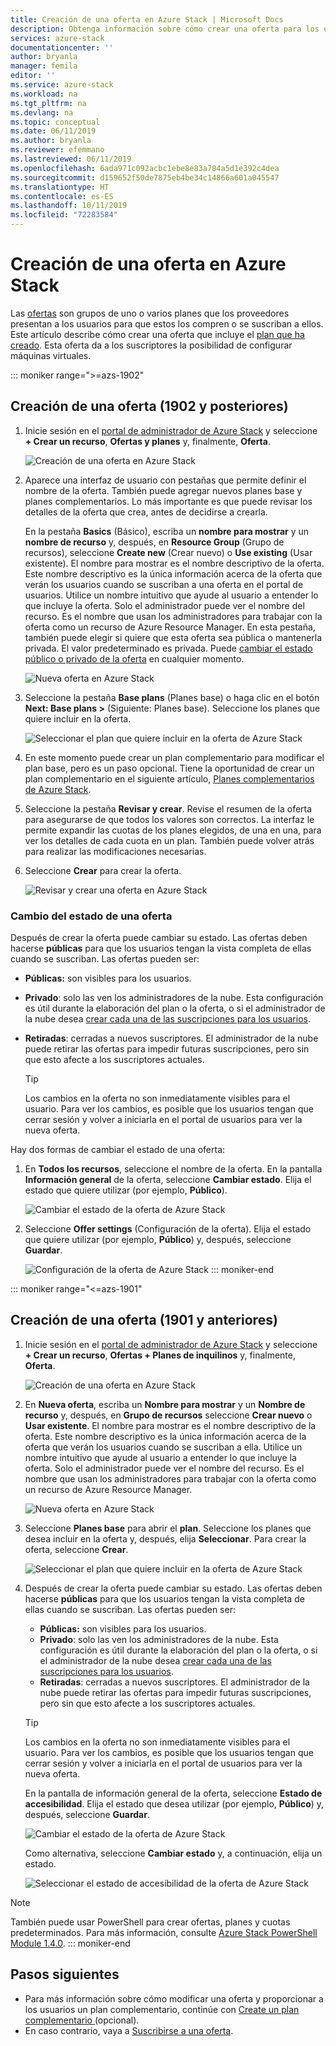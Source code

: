 ```yaml
---
title: Creación de una oferta en Azure Stack | Microsoft Docs
description: Obtenga información sobre cómo crear una oferta para los usuarios de Azure Stack.
services: azure-stack
documentationcenter: ''
author: bryanla
manager: femila
editor: ''
ms.service: azure-stack
ms.workload: na
ms.tgt_pltfrm: na
ms.devlang: na
ms.topic: conceptual
ms.date: 06/11/2019
ms.author: bryanla
ms.reviewer: efemmano
ms.lastreviewed: 06/11/2019
ms.openlocfilehash: 6ada971c092acbc1ebe8e83a784a5d1e392c4dea
ms.sourcegitcommit: d159652f50de7875eb4be34c14866a601a045547
ms.translationtype: HT
ms.contentlocale: es-ES
ms.lasthandoff: 10/11/2019
ms.locfileid: "72283584"
---
```

# <a name="create-an-offer-in-azure-stack"></a>Creación de una oferta en Azure Stack

Las [ofertas](azure-stack-overview.md) son grupos de uno o varios planes que los proveedores presentan a los usuarios para que estos los compren o se suscriban a ellos. Este artículo describe cómo crear una oferta que incluye el [plan que ha creado](azure-stack-create-plan.md). Esta oferta da a los suscriptores la posibilidad de configurar máquinas virtuales.

::: moniker range=">=azs-1902"
## <a name="create-an-offer-1902-and-later"></a>Creación de una oferta (1902 y posteriores)

1. Inicie sesión en el [portal de administrador de Azure Stack](https://adminportal.local.azurestack.external) y seleccione **+ Crear un recurso**, **Ofertas y planes** y, finalmente, **Oferta**.

   ![Creación de una oferta en Azure Stack](media/azure-stack-create-offer/offers.png)

2. Aparece una interfaz de usuario con pestañas que permite definir el nombre de la oferta. También puede agregar nuevos planes base y planes complementarios. Lo más importante es que puede revisar los detalles de la oferta que crea, antes de decidirse a crearla.

   En la pestaña **Basics** (Básico), escriba un **nombre para mostrar** y un **nombre de recurso** y, después, en **Resource Group** (Grupo de recursos), seleccione **Create new** (Crear nuevo) o **Use existing** (Usar existente). El nombre para mostrar es el nombre descriptivo de la oferta. Este nombre descriptivo es la única información acerca de la oferta que verán los usuarios cuando se suscriban a una oferta en el portal de usuarios. Utilice un nombre intuitivo que ayude al usuario a entender lo que incluye la oferta. Solo el administrador puede ver el nombre del recurso. Es el nombre que usan los administradores para trabajar con la oferta como un recurso de Azure Resource Manager. En esta pestaña, también puede elegir si quiere que esta oferta sea pública o mantenerla privada. El valor predeterminado es privada. Puede [cambiar el estado público o privado de la oferta](#change-the-state-of-an-offer) en cualquier momento.

   ![Nueva oferta en Azure Stack](media/azure-stack-create-offer/new-offer.png)
  
3. Seleccione la pestaña **Base plans** (Planes base) o haga clic en el botón **Next: Base plans >** (Siguiente: Planes base). Seleccione los planes que quiere incluir en la oferta.

   ![Seleccionar el plan que quiere incluir en la oferta de Azure Stack](media/azure-stack-create-offer/select-plan.png)

4. En este momento puede crear un plan complementario para modificar el plan base, pero es un paso opcional. Tiene la oportunidad de crear un plan complementario en el siguiente artículo, [Planes complementarios de Azure Stack](create-add-on-plan.md).

5. Seleccione la pestaña **Revisar y crear**. Revise el resumen de la oferta para asegurarse de que todos los valores son correctos. La interfaz le permite expandir las cuotas de los planes elegidos, de una en una, para ver los detalles de cada cuota en un plan. También puede volver atrás para realizar las modificaciones necesarias.

6. Seleccione **Crear** para crear la oferta.

   ![Revisar y crear una oferta en Azure Stack](media/azure-stack-create-offer/review-offer.png)

### <a name="change-the-state-of-an-offer"></a>Cambio del estado de una oferta

Después de crear la oferta puede cambiar su estado. Las ofertas deben hacerse **públicas** para que los usuarios tengan la vista completa de ellas cuando se suscriban. Las ofertas pueden ser:

- **Públicas:** son visibles para los usuarios.
- **Privado**: solo las ven los administradores de la nube. Esta configuración es útil durante la elaboración del plan o la oferta, o si el administrador de la nube desea [crear cada una de las suscripciones para los usuarios](azure-stack-subscribe-plan-provision-vm.md#create-a-subscription-as-a-cloud-operator).
- **Retiradas**: cerradas a nuevos suscriptores. El administrador de la nube puede retirar las ofertas para impedir futuras suscripciones, pero sin que esto afecte a los suscriptores actuales.

  > [!TIP]  
  > Los cambios en la oferta no son inmediatamente visibles para el usuario. Para ver los cambios, es posible que los usuarios tengan que cerrar sesión y volver a iniciarla en el portal de usuarios para ver la nueva oferta.

Hay dos formas de cambiar el estado de una oferta:

1. En **Todos los recursos**, seleccione el nombre de la oferta. En la pantalla **Información general** de la oferta, seleccione **Cambiar estado**. Elija el estado que quiere utilizar (por ejemplo, **Público**).

   ![Cambiar el estado de la oferta de Azure Stack](media/azure-stack-create-offer/change-state.png)

2. Seleccione **Offer settings** (Configuración de la oferta). Elija el estado que quiere utilizar (por ejemplo, **Público**) y, después, seleccione **Guardar**.

   ![Configuración de la oferta de Azure Stack](media/azure-stack-create-offer/offer-settings.png)
::: moniker-end

::: moniker range="<=azs-1901"
## <a name="create-an-offer-1901-and-earlier"></a>Creación de una oferta (1901 y anteriores)

1. Inicie sesión en el [portal de administrador de Azure Stack](https://adminportal.local.azurestack.external) y seleccione **+ Crear un recurso**, **Ofertas + Planes de inquilinos** y, finalmente, **Oferta**.

   ![Creación de una oferta en Azure Stack](media/azure-stack-create-offer/image01.png)
  
2. En **Nueva oferta**, escriba un **Nombre para mostrar** y un **Nombre de recurso** y, después, en **Grupo de recursos** seleccione **Crear nuevo** o **Usar existente**. El nombre para mostrar es el nombre descriptivo de la oferta. Este nombre descriptivo es la única información acerca de la oferta que verán los usuarios cuando se suscriban a ella. Utilice un nombre intuitivo que ayude al usuario a entender lo que incluye la oferta. Solo el administrador puede ver el nombre del recurso. Es el nombre que usan los administradores para trabajar con la oferta como un recurso de Azure Resource Manager.

   ![Nueva oferta en Azure Stack](media/azure-stack-create-offer/image01a.png)
  
3. Seleccione **Planes base** para abrir el **plan**. Seleccione los planes que desea incluir en la oferta y, después, elija **Seleccionar**. Para crear la oferta, seleccione **Crear**.

   ![Seleccionar el plan que quiere incluir en la oferta de Azure Stack](media/azure-stack-create-offer/image02.png)
  
4. Después de crear la oferta puede cambiar su estado. Las ofertas deben hacerse **públicas** para que los usuarios tengan la vista completa de ellas cuando se suscriban. Las ofertas pueden ser:

   - **Públicas:** son visibles para los usuarios.
   - **Privado**: solo las ven los administradores de la nube. Esta configuración es útil durante la elaboración del plan o la oferta, o si el administrador de la nube desea [crear cada una de las suscripciones para los usuarios](azure-stack-subscribe-plan-provision-vm.md#create-a-subscription-as-a-cloud-operator).
   - **Retiradas**: cerradas a nuevos suscriptores. El administrador de la nube puede retirar las ofertas para impedir futuras suscripciones, pero sin que esto afecte a los suscriptores actuales.

   > [!TIP]  
   > Los cambios en la oferta no son inmediatamente visibles para el usuario. Para ver los cambios, es posible que los usuarios tengan que cerrar sesión y volver a iniciarla en el portal de usuarios para ver la nueva oferta.

   En la pantalla de información general de la oferta, seleccione **Estado de accesibilidad**. Elija el estado que desea utilizar (por ejemplo, **Público**) y, después, seleccione **Guardar**.

     ![Cambiar el estado de la oferta de Azure Stack](media/azure-stack-create-offer/change-stage-1807.png)

     Como alternativa, seleccione **Cambiar estado** y, a continuación, elija un estado.

    ![Seleccionar el estado de accesibilidad de la oferta de Azure Stack](media/azure-stack-create-offer/change-stage-select-1807.png)

> [!NOTE]
> También puede usar PowerShell para crear ofertas, planes y cuotas predeterminados. Para más información, consulte [Azure Stack PowerShell Module 1.4.0](/powershell/azure/azure-stack/overview?view=azurestackps-1.4.0).
::: moniker-end

## <a name="next-steps"></a>Pasos siguientes

- Para más información sobre cómo modificar una oferta y proporcionar a los usuarios un plan complementario, continúe con [Create un plan complementario ](create-add-on-plan.md) (opcional).
- En caso contrario, vaya a [Suscribirse a una oferta](azure-stack-subscribe-plan-provision-vm.md).